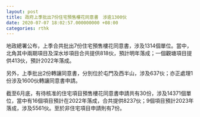 ```yaml
---
layout: post
title: 政府上季批出7份住宅預售樓花同意書　涉逾1300伙
date: 2020-07-07 18:02:57.000000000 +08:00
categories: rthk
---
```


地政總署公布，上季合共批出7份住宅預售樓花同意書，涉及1314個單位。當中，北角其中兩期項目及深水埗項目合共提供818伙，預計明年落成；一個觀塘項目提供413伙，預計2022年落成。

另外，上季批出2份轉讓同意書，分別位於屯門及西半山，涉及637伙；亦正處理1份涉及1600伙轉讓同意書申請。

截至6月底，有待核准的住宅項目預售樓花同意書申請共有30份，涉及14371個單位，當中有16個項目預計在2022年落成，合共提供8237伙；9個項目預計2023年落成，涉及5561伙。至於非住宅項目申請則有7份。
